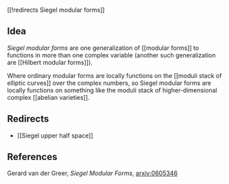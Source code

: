 [[!redirects Siegel modular forms]]


## Idea

_Siegel modular forms_ are one generalization of [[modular forms]] to functions in more than one complex variable (another such generalization are [[Hilbert modular forms]]). 

Where ordinary modular forms are locally functions on the [[moduli stack of elliptic curves]] over the complex numbers, so Siegel modular forms are locally functions on something like the moduli stack of higher-dimensional complex [[abelian varieties]].

## Redirects

* [[Siegel upper half space]]

## References

Gerard van der Greer, _Siegel Modular Forms_, [arxiv:0605346](https://arxiv.org/abs/math/0605346)
